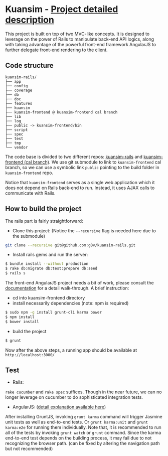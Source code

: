 # Kuansim - [Project detailed description](http://goo.gl/Qy4h65)

This project is built on top of two MVC-like concepts. It is designed to leverage on the power of Rails to manipulate back-end API logics, along with taking advantage of the powerful front-end framework AngularJS to further delegate front-end rendering to the client.

## Code structure

```
kuansim-rails/
├── app
├── config
├── coverage
├── db
├── doc
├── features
├── kuansim
├── kuansim-frontend @ kuansim-frontend cal branch
├── lib
├── log
├── public -> kuansim-frontend/bin
├── script
├── spec
├── test
├── tmp
└── vendor
```

The code base is divided to two different repos: [kuansim-rails](https://github.com/g0v/kuansim-rails) and [kuansim-frontend (cal branch)](https://github.com/g0v/kuansim-frontend/tree/cal). We use git submodule to link to `kuansim-frontend` cal branch, so we can use a symbolic link `public` pointing to the build folder in `kuansim-frontend` repo.

Notice that `kuansim-frontend` serves as a single web application which it does not depend on Rails back-end to run. Instead, it uses AJAX calls to communicate with Rails.

## How to build the project

The rails part is fairly straightforward:

- Clone this project: (Notice the `--recursive` flag is needed here due to the submodule)

```sh
git clone --recursive git@github.com:g0v/kuansim-rails.git
```
- Install rails gems and run the server:

```sh
$ bundle install --without production
$ rake db:migrate db:test:prepare db:seed
$ rails s
```

The front-end AngularJS project needs a bit of work, please consult the [documentation](https://github.com/g0v/kuansim-frontend/blob/cal/README.md) for a detail walk-through. A brief instruction:

- cd into kuansim-frontend directory
- install necessarily dependencies (note: npm is required)

```sh
$ sudo npm -g install grunt-cli karma bower
$ npm install
$ bower install
```

- build the project

```sh
$ grunt
```

Now after the above steps, a running app should be available at `http://localhost:3000/`

## Test

- Rails:

`rake cucumber` and `rake spec` suffices. Though in the near future, we can no longer leverage on cucumber to do sophisticated integration tests.

- AngularJS: ([detail explanation available here](https://github.com/g0v/kuansim-frontend/blob/cal/README.md))

After installing GruntJS, invoking `grunt karma` command will trigger Jasmine unit tests as well as end-to-end tests. Or `grunt karma:unit` and `grunt karma:e2e` for running them individually. Note that, it is recommended to run all of the tests by invoking `grunt watch` or `grunt` command. Since the karma end-to-end test depends on the building process, it may fail due to not recognizing the browser path. (can be fixed by altering the navigation path but not recommended)










